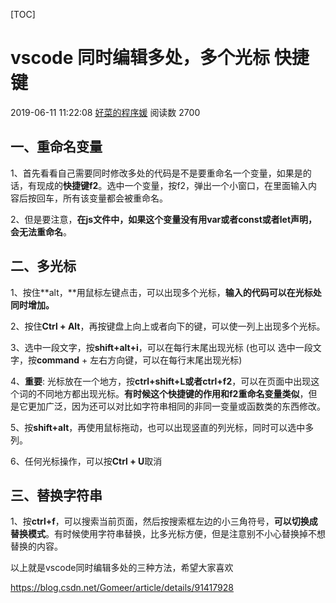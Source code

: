 [TOC]



# vscode 同时编辑多处，多个光标 快捷键

2019-06-11 11:22:08 [好菜的程序媛](https://me.csdn.net/Gomeer) 阅读数 2700



## **一、重命名变量**

1、首先看看自己需要同时修改多处的代码是不是要重命名一个变量，如果是的话，有现成的**快捷键f2**。选中一个变量，按f2，弹出一个小窗口，在里面输入内容后按回车，所有该变量都会被重命名。 

2、但是要注意，**在js文件中，如果这个变量没有用var或者const或者let声明，会无法重命名**。

## **二、多光标**

1、按住**alt，**用鼠标左键点击，可以出现多个光标，**输入的代码可以在光标处同时增加。**

2、按住**Ctrl + Alt**，再按键盘上向上或者向下的键，可以使一列上出现多个光标。

3、选中一段文字，按**shift+alt+i**，可以在每行末尾出现光标 (也可以 选中一段文字，按**command** + 左右方向键，可以在每行末尾出现光标)

4、**重要**: 光标放在一个地方，按**ctrl+shift+L或者ctrl+f2**，可以在页面中出现这个词的不同地方都出现光标。**有时候这个快捷键的作用和f2重命名变量类似**，但是它更加广泛，因为还可以对比如字符串相同的非同一变量或函数类的东西修改。

5、按**shift+alt**，再使用鼠标拖动，也可以出现竖直的列光标，同时可以选中多列。

6、任何光标操作，可以按**Ctrl + U**取消

## **三、替换字符串**

1、按**ctrl+f**，可以搜索当前页面，然后按搜索框左边的小三角符号，**可以切换成替换模式**。有时候使用字符串替换，比多光标方便，但是注意别不小心替换掉不想替换的内容。

以上就是vscode同时编辑多处的三种方法，希望大家喜欢

 

<https://blog.csdn.net/Gomeer/article/details/91417928>